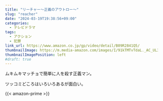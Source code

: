 ```yaml
---
title: "リーチャー〜正義のアウトロー〜"
slug: "reacher"
date: "2024-03-19T19:38:56+09:00"
categories:
  - テレビドラマ
tags:
  - アクション
  - 犯罪
link_url: https://www.amazon.co.jp/gp/video/detail/B09R2841Q5/
thumbnailImage: https://m.media-amazon.com/images/I/91kTMTvTdaL._AC_UL320_.jpg
thumbnailImagePosition: left
#draft: true
---
```

ムキムキマッチョで簡単に人を殺す正義マン。
<!--more-->
ツッコミどころはいろいろあるが面白い。

{{< amazon-prime >}}
